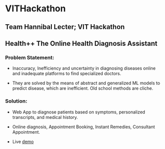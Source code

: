 # VITHackathon

## Team Hannibal Lecter; VIT Hackathon

## Health++ The Online Health Diagnosis Assistant

### Problem Statement:

* Inaccuracy, Inefficiency and uncertainty in diagnosing diseases online and inadequate platforms to find specialized doctors.

* They are solved by the means of abstract and generalized ML models to predict disease, which are inefficient. Old school methods are cliche.

### Solution:

* Web App to diagnose patients based on symptoms, personalized transcripts, and medical history. 

* Online diagnosis, Appointment Booking, Instant Remedies, Consultant Appointment.

* Live [demo](http://bit.ly/teamhanniballecter)



